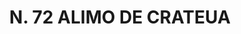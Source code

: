 ---
title: "N. 72 ALIMO DE CRATEUA"
plant-name: "N. 72"
plant-number: "072"
plant-xml: "/assets/xml/plant072.xml"
plant-img1: "/assets/img/plant072_verso.jpg"
plant-img2: "/assets/img/plant072.jpg"
plant-title: "N. 72 ALIMO DE CRATEUA"
plant-taxon-link: ""
plant-taxon-content: ""
layout: single-xml
---